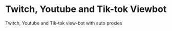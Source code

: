 # Twitch, Youtube and Tik-tok Viewbot
Twitch, Youtube and Tik-tok view-bot with auto proxies 
 
  
  
  
 
 
  
  
 
 
 
 
 
 
 
 
   
 
 
 
 
